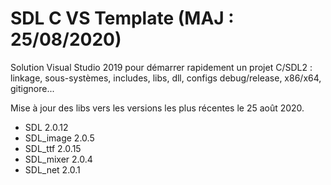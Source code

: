 # SDL C VS Template (MAJ : 25/08/2020)
Solution Visual Studio 2019 pour démarrer rapidement un projet C/SDL2 : linkage, sous-systèmes, includes, libs, dll, configs debug/release, x86/x64, gitignore...

Mise à jour des libs vers les versions les plus récentes le 25 août 2020.

* SDL 2.0.12
* SDL_image 2.0.5
* SDL_ttf 2.0.15
* SDL_mixer 2.0.4
* SDL_net 2.0.1
